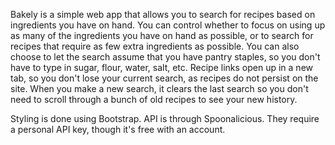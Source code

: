Bakely is a simple web app that allows you to search for recipes based on ingredients you have on hand.
You can control whether to focus on using up as many of the ingredients you have
on hand as possible, or to search for recipes that require as few extra ingredients as possible.
You can also choose to let the search assume that you have pantry staples, so you don't have to type
in sugar, flour, water, salt, etc.
Recipe links open up in a new tab, so you don't lose your current search, as recipes
do not persist on the site. When you make a new search, it clears the last search so you don't
need to scroll through a bunch of old recipes to see your new history.

Styling is done using Bootstrap.
API is through Spoonalicious. They require a personal API key, though it's free with an account.
